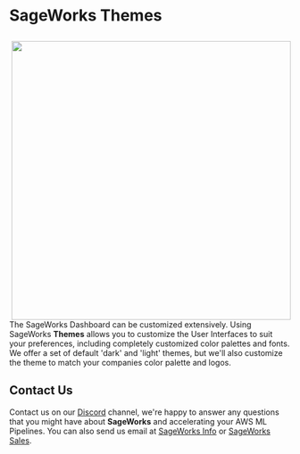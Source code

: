 # SageWorks Themes

<img src="https://github.com/SuperCowPowers/sageworks/assets/4806709/4cdd3700-a9d8-441f-a27d-3da1038c7c4d" style="float: right; width: 500px; height: auto; padding: 10px 0px 0px 20px">

The SageWorks Dashboard can be customized extensively. Using SageWorks **Themes** allows you to customize the User Interfaces to suit your preferences, including completely customized color palettes and fonts. We offer a set of default 'dark' and 'light' themes, but we'll also customize the theme to match your companies color palette and logos.


## Contact Us
Contact us on our [Discord](https://discord.gg/WHAJuz8sw8) channel, we're happy to answer any questions that you might have about **SageWorks** and accelerating your AWS ML Pipelines. You can also send us email at [SageWorks Info](mailto:sageworks@supercowpowers.com) or  [SageWorks Sales](mailto:sales@supercowpowers.com).
